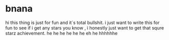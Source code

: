 # bnana
hi
this thing is just for fun and it`s total bullshit.
i just want to write this for fun to see if i get any stars
you know , i honestly just want to get that squre starz achievement.
he he he he                                                                                                         he  he eh he hhhhhhe
